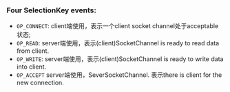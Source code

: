 ### Four SelectionKey events:
- `OP_CONNECT`: client端使用，表示一个client socket channel处于acceptable状态;
- `OP_READ`: server端使用，表示(client)SocketChannel is ready to read data from client.
- `OP_WRITE`: server端使用，表示(client)SocketChannel is ready to write data into client.
- `OP_ACCEPT` server端使用，SeverSocketChannel. 表示there is client for the new connection.
